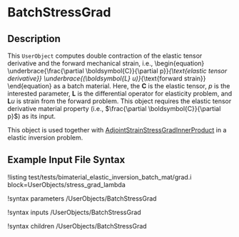 # BatchStressGrad

## Description

This `UserObject` computes double contraction of the elastic tensor derivative and the forward mechanical strain, i.e.,
\begin{equation}
\underbrace{\frac{\partial \boldsymbol{C}}{\partial p}}_{\text{elastic tensor derivative}} \underbrace{(\boldsymbol{L} u)}_{\text{forward strain}}
\end{equation}
as a batch material.
Here, the $\boldsymbol{C}$ is the elastic tensor, $p$ is the interested parameter, $\boldsymbol{L}$ is the differential operator for elasticity problem, and $\boldsymbol{L} u$ is strain from the forward problem. This object requires the elastic tensor derivative material property (i.e., $\frac{\partial \boldsymbol{C}}{\partial p}$) as its input.

This object is used together with [AdjointStrainStressGradInnerProduct](/AdjointStrainStressGradInnerProduct.md) in a elastic inversion problem.

## Example Input File Syntax

!listing test/tests/bimaterial_elastic_inversion_batch_mat/grad.i block=UserObjects/stress_grad_lambda

!syntax parameters /UserObjects/BatchStressGrad

!syntax inputs /UserObjects/BatchStressGrad

!syntax children /UserObjects/BatchStressGrad
